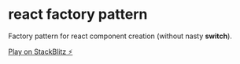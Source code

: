 # react factory pattern

Factory pattern for react component creation (without nasty **switch**).

[Play on StackBlitz ⚡️](https://stackblitz.com/edit/react-factory-pattern)
